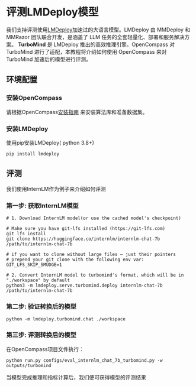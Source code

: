 # 评测LMDeploy模型

我们支持评测使用[LMDeploy](https://github.com/InternLM/lmdeploy)加速过的大语言模型。LMDeploy 由 MMDeploy 和 MMRazor 团队联合开发，是涵盖了 LLM 任务的全套轻量化、部署和服务解决方案。 **TurboMind** 是 LMDeploy 推出的高效推理引擎。OpenCompass 对 TurboMind 进行了适配，本教程将介绍如何使用 OpenCompass 来对 TurboMind 加速后的模型进行评测。

## 环境配置

### 安装OpenCompass

请根据OpenCompass[安装指南](https://opencompass.readthedocs.io/en/latest/get_started.html) 来安装算法库和准备数据集。

### 安装LMDeploy

使用pip安装LMDeploy( python 3.8+)

```shell
pip install lmdeploy
```

## 评测

我们使用InternLM作为例子来介绍如何评测

### 第一步: 获取InternLM模型

```shell
# 1. Download InternLM model(or use the cached model's checkpoint)

# Make sure you have git-lfs installed (https://git-lfs.com)
git lfs install
git clone https://huggingface.co/internlm/internlm-chat-7b /path/to/internlm-chat-7b

# if you want to clone without large files – just their pointers
# prepend your git clone with the following env var:
GIT_LFS_SKIP_SMUDGE=1

# 2. Convert InternLM model to turbomind's format, which will be in "./workspace" by default
python3 -m lmdeploy.serve.turbomind.deploy internlm-chat-7b /path/to/internlm-chat-7b

```

### 第二步: 验证转换后的模型

```shell
python -m lmdeploy.turbomind.chat ./workspace
```

### 第三步: 评测转换后的模型

在OpenCompass项目文件执行：

```shell
python run.py configs/eval_internlm_chat_7b_turbomind.py -w outputs/turbomind
```

当模型完成推理和指标计算后，我们便可获得模型的评测结果
